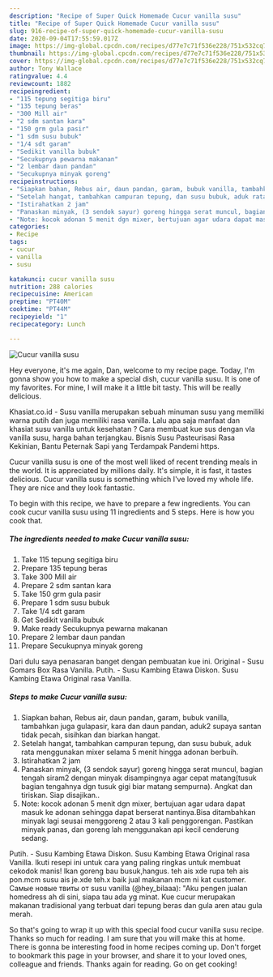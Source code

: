 ```yaml
---
description: "Recipe of Super Quick Homemade Cucur vanilla susu"
title: "Recipe of Super Quick Homemade Cucur vanilla susu"
slug: 916-recipe-of-super-quick-homemade-cucur-vanilla-susu
date: 2020-09-04T17:55:59.017Z
image: https://img-global.cpcdn.com/recipes/d77e7c71f536e228/751x532cq70/cucur-vanilla-susu-foto-resep-utama.jpg
thumbnail: https://img-global.cpcdn.com/recipes/d77e7c71f536e228/751x532cq70/cucur-vanilla-susu-foto-resep-utama.jpg
cover: https://img-global.cpcdn.com/recipes/d77e7c71f536e228/751x532cq70/cucur-vanilla-susu-foto-resep-utama.jpg
author: Tony Wallace
ratingvalue: 4.4
reviewcount: 1882
recipeingredient:
- "115 tepung segitiga biru"
- "135 tepung beras"
- "300 Mill air"
- "2 sdm santan kara"
- "150 grm gula pasir"
- "1 sdm susu bubuk"
- "1/4 sdt garam"
- "Sedikit vanilla bubuk"
- "Secukupnya pewarna makanan"
- "2 lembar daun pandan"
- "Secukupnya minyak goreng"
recipeinstructions:
- "Siapkan bahan, Rebus air, daun pandan, garam, bubuk vanilla, tambahkan juga gulapasir, kara dan daun pandan, aduk2 supaya santan tidak pecah, sisihkan dan biarkan hangat."
- "Setelah hangat, tambahkan campuran tepung, dan susu bubuk, aduk rata menggunakan mixer selama 5 menit hingga adonan berbuih."
- "Istirahatkan 2 jam"
- "Panaskan minyak, (3 sendok sayur) goreng hingga serat muncul, bagian tengah siram2 dengan minyak disampingnya agar cepat matang(tusuk bagian tengahnya dgn tusuk gigi biar matang sempurna). Angkat dan tiriskan. Siap disajikan.."
- "Note: kocok adonan 5 menit dgn mixer, bertujuan agar udara dapat masuk ke adonan sehingga dapat berserat nantinya.Bisa ditambahkan minyak lagi seusai menggoreng 2 atau 3 kali penggorengan. Pastikan minyak panas, dan goreng lah menggunakan api kecil cenderung sedang."
categories:
- Recipe
tags:
- cucur
- vanilla
- susu

katakunci: cucur vanilla susu 
nutrition: 288 calories
recipecuisine: American
preptime: "PT40M"
cooktime: "PT44M"
recipeyield: "1"
recipecategory: Lunch

---
```



![Cucur vanilla susu](https://img-global.cpcdn.com/recipes/d77e7c71f536e228/751x532cq70/cucur-vanilla-susu-foto-resep-utama.jpg)

Hey everyone, it's me again, Dan, welcome to my recipe page. Today, I'm gonna show you how to make a special dish, cucur vanilla susu. It is one of my favorites. For mine, I will make it a little bit tasty. This will be really delicious.

Khasiat.co.id - Susu vanilla merupakan sebuah minuman susu yang memiliki warna putih dan juga memiliki rasa vanilla. Lalu apa saja manfaat dan khasiat susu vanilla untuk kesehatan ? Cara membuat kue sus dengan vla vanilla susu, harga bahan terjangkau. Bisnis Susu Pasteurisasi Rasa Kekinian, Bantu Peternak Sapi yang Terdampak Pandemi https.

Cucur vanilla susu is one of the most well liked of recent trending meals in the world. It is appreciated by millions daily. It's simple, it is fast, it tastes delicious. Cucur vanilla susu is something which I've loved my whole life. They are nice and they look fantastic.


To begin with this recipe, we have to prepare a few ingredients. You can cook cucur vanilla susu using 11 ingredients and 5 steps. Here is how you cook that.

<!--inarticleads1-->

##### The ingredients needed to make Cucur vanilla susu:

1. Take 115 tepung segitiga biru
1. Prepare 135 tepung beras
1. Take 300 Mill air
1. Prepare 2 sdm santan kara
1. Take 150 grm gula pasir
1. Prepare 1 sdm susu bubuk
1. Take 1/4 sdt garam
1. Get Sedikit vanilla bubuk
1. Make ready Secukupnya pewarna makanan
1. Prepare 2 lembar daun pandan
1. Prepare Secukupnya minyak goreng


Dari dulu saya penasaran banget dengan pembuatan kue ini. Original - Susu Gomars Box Rasa Vanilla. Putih. - Susu Kambing Etawa Diskon. Susu Kambing Etawa Original rasa Vanilla. 

<!--inarticleads2-->

##### Steps to make Cucur vanilla susu:

1. Siapkan bahan, Rebus air, daun pandan, garam, bubuk vanilla, tambahkan juga gulapasir, kara dan daun pandan, aduk2 supaya santan tidak pecah, sisihkan dan biarkan hangat.
1. Setelah hangat, tambahkan campuran tepung, dan susu bubuk, aduk rata menggunakan mixer selama 5 menit hingga adonan berbuih.
1. Istirahatkan 2 jam
1. Panaskan minyak, (3 sendok sayur) goreng hingga serat muncul, bagian tengah siram2 dengan minyak disampingnya agar cepat matang(tusuk bagian tengahnya dgn tusuk gigi biar matang sempurna). Angkat dan tiriskan. Siap disajikan..
1. Note: kocok adonan 5 menit dgn mixer, bertujuan agar udara dapat masuk ke adonan sehingga dapat berserat nantinya.Bisa ditambahkan minyak lagi seusai menggoreng 2 atau 3 kali penggorengan. Pastikan minyak panas, dan goreng lah menggunakan api kecil cenderung sedang.


Putih. - Susu Kambing Etawa Diskon. Susu Kambing Etawa Original rasa Vanilla. Ikuti resepi ini untuk cara yang paling ringkas untuk membuat cekodok manis! Ikan goreng bau busuk,hangus. teh ais xde rupa teh ais pon.mcm susu ais je.xde teh.x baik jual makanan mcm ni kat customer. Самые новые твиты от susu vanilla (@hey_bilaaa): &#34;Aku pengen jualan homedress ah di sini, siapa tau ada yg minat. Kue cucur merupakan makanan tradisional yang terbuat dari tepung beras dan gula aren atau gula merah. 

So that's going to wrap it up with this special food cucur vanilla susu recipe. Thanks so much for reading. I am sure that you will make this at home. There is gonna be interesting food in home recipes coming up. Don't forget to bookmark this page in your browser, and share it to your loved ones, colleague and friends. Thanks again for reading. Go on get cooking!
